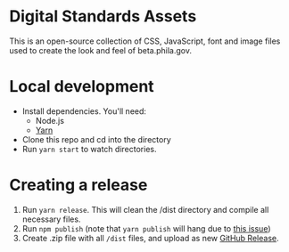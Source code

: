 # Digital Standards Assets
This is an open-source collection of CSS, JavaScript, font and image files used to create the look and feel of beta.phila.gov.



# Local development
- Install dependencies. You'll need:
  - Node.js
  - [Yarn](yarnpkg.com)
- Clone this repo and cd into the directory
- Run `yarn start` to watch directories.

# Creating a release
1. Run `yarn release`. This will clean the /dist directory and compile all necessary files.
2. Run `npm publish` (note that `yarn publish` will hang due to [this issue](https://github.com/yarnpkg/yarn/issues/1694))
3. Create .zip file with all `/dist` files, and upload as new [GitHub Release](https://github.com/CityOfPhiladelphia/standards/releases).
